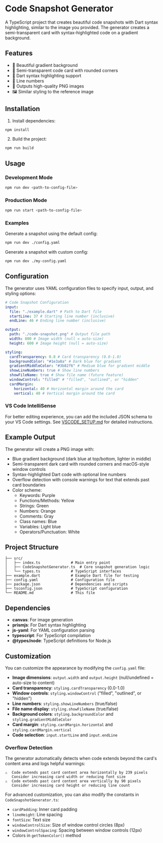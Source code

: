 # Code Snapshot Generator

A TypeScript project that creates beautiful code snapshots with Dart syntax highlighting, similar to the image you provided. The generator creates a semi-transparent card with syntax-highlighted code on a gradient background.

## Features

- 🎨 Beautiful gradient background
- 📄 Semi-transparent code card with rounded corners
- 🎯 Dart syntax highlighting support
- 📝 Line numbers
- 💾 Outputs high-quality PNG images
- 🖼️ Similar styling to the reference image

## Installation

1. Install dependencies:

```bash
npm install
```

2. Build the project:

```bash
npm run build
```

## Usage

### Development Mode

```bash
npm run dev <path-to-config-file>
```

### Production Mode

```bash
npm run start <path-to-config-file>
```

### Examples

Generate a snapshot using the default config:

```bash
npm run dev ./config.yaml
```

Generate a snapshot with custom config:

```bash
npm run dev ./my-config.yaml
```

## Configuration

The generator uses YAML configuration files to specify input, output, and styling options:

```yaml
# Code Snapshot Configuration
input:
  file: "./example.dart" # Path to Dart file
  startLine: 37 # Starting line number (inclusive)
  endLine: 46 # Ending line number (inclusive)

output:
  path: "./code-snapshot.png" # Output file path
  width: 800 # Image width (null = auto-size)
  height: 600 # Image height (null = auto-size)

styling:
  cardTransparency: 0.8 # Card transparency (0.0-1.0)
  backgroundColor: "#1e3a8a" # Dark blue for gradient
  gradientMiddleColor: "#3b82f6" # Medium blue for gradient middle
  showLineNumbers: true # Show line numbers
  showFileName: true # Show file name (future feature)
  windowControl: "filled" # "filled", "outlined", or "hidden"
  cardMargin:
    horizontal: 40 # Horizontal margin around the card
    vertical: 40 # Vertical margin around the card
```

### VS Code IntelliSense

For better editing experience, you can add the included JSON schema to your VS Code settings. See [VSCODE_SETUP.md](./VSCODE_SETUP.md) for detailed instructions.

## Example Output

The generator will create a PNG image with:

- Blue gradient background (dark blue at top/bottom, lighter in middle)
- Semi-transparent dark card with rounded corners and macOS-style window controls
- Syntax-highlighted Dart code with optional line numbers
- Overflow detection with console warnings for text that extends past card boundaries
- Color scheme:
  - Keywords: Purple
  - Functions/Methods: Yellow
  - Strings: Green
  - Numbers: Orange
  - Comments: Gray
  - Class names: Blue
  - Variables: Light blue
  - Operators/Punctuation: White

## Project Structure

```
├── src/
│   ├── index.ts              # Main entry point
│   ├── CodeSnapshotGenerator.ts  # Core snapshot generation logic
│   └── types.ts              # TypeScript interfaces
├── example.dart              # Example Dart file for testing
├── config.yaml               # Configuration file
├── package.json              # Dependencies and scripts
├── tsconfig.json             # TypeScript configuration
└── README.md                 # This file
```

## Dependencies

- **canvas**: For image generation
- **prismjs**: For Dart syntax highlighting
- **js-yaml**: For YAML configuration parsing
- **typescript**: For TypeScript compilation
- **@types/node**: TypeScript definitions for Node.js

## Customization

You can customize the appearance by modifying the `config.yaml` file:

- **Image dimensions**: `output.width` and `output.height` (null/undefined = auto-size to content)
- **Card transparency**: `styling.cardTransparency` (0.0-1.0)
- **Window controls**: `styling.windowControl` ("filled", "outlined", or "hidden")
- **Line numbers**: `styling.showLineNumbers` (true/false)
- **File name display**: `styling.showFileName` (true/false)
- **Background colors**: `styling.backgroundColor` and `styling.gradientMiddleColor`
- **Card margin**: `styling.cardMargin.horizontal` and `styling.cardMargin.vertical`
- **Code selection**: `input.startLine` and `input.endLine`

### Overflow Detection

The generator automatically detects when code extends beyond the card's content area and logs helpful warnings:

```
⚠️  Code extends past card content area horizontally by 239 pixels
   Consider increasing card width or reducing font size
⚠️  Code extends past card content area vertically by 90 pixels
   Consider increasing card height or reducing line count
```

For advanced customization, you can also modify the constants in `CodeSnapshotGenerator.ts`:

- `cardPadding`: Inner card padding
- `lineHeight`: Line spacing
- `fontSize`: Text size
- `windowControlSize`: Size of window control circles (8px)
- `windowControlSpacing`: Spacing between window controls (12px)
- Colors in `getTokenColor()` method
